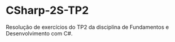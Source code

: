 # CSharp-2S-TP2
 Resolução de exercícios do TP2 da disciplina de Fundamentos e Desenvolvimento com C#.
